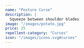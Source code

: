 ```yaml
---
name: "Posture Curse"
description: |
  Squeeze between shoulder blades
image: "/images/potato.jpg"
price: 25
repellent-category: "Curses"
icon: "/images/icons.svg#curses"
---
```

